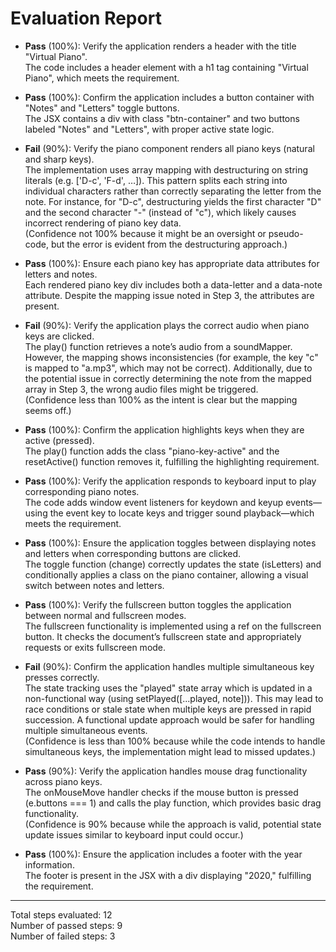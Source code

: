 # Evaluation Report

- **Pass** (100%): Verify the application renders a header with the title "Virtual Piano".  
  The code includes a header element with a h1 tag containing "Virtual Piano", which meets the requirement.

- **Pass** (100%): Confirm the application includes a button container with "Notes" and "Letters" toggle buttons.  
  The JSX contains a div with class "btn-container" and two buttons labeled "Notes" and "Letters", with proper active state logic.

- **Fail** (90%): Verify the piano component renders all piano keys (natural and sharp keys).  
  The implementation uses array mapping with destructuring on string literals (e.g. ['D-c', 'F-d', …]). This pattern splits each string into individual characters rather than correctly separating the letter from the note. For instance, for "D-c", destructuring yields the first character "D" and the second character "-" (instead of "c"), which likely causes incorrect rendering of piano key data.  
  (Confidence not 100% because it might be an oversight or pseudo-code, but the error is evident from the destructuring approach.)

- **Pass** (100%): Ensure each piano key has appropriate data attributes for letters and notes.  
  Each rendered piano key div includes both a data-letter and a data-note attribute. Despite the mapping issue noted in Step 3, the attributes are present.

- **Fail** (90%): Verify the application plays the correct audio when piano keys are clicked.  
  The play() function retrieves a note’s audio from a soundMapper. However, the mapping shows inconsistencies (for example, the key "c" is mapped to "a.mp3", which may not be correct). Additionally, due to the potential issue in correctly determining the note from the mapped array in Step 3, the wrong audio files might be triggered.  
  (Confidence less than 100% as the intent is clear but the mapping seems off.)

- **Pass** (100%): Confirm the application highlights keys when they are active (pressed).  
  The play() function adds the class "piano-key-active" and the resetActive() function removes it, fulfilling the highlighting requirement.

- **Pass** (100%): Verify the application responds to keyboard input to play corresponding piano notes.  
  The code adds window event listeners for keydown and keyup events—using the event key to locate keys and trigger sound playback—which meets the requirement.

- **Pass** (100%): Ensure the application toggles between displaying notes and letters when corresponding buttons are clicked.  
  The toggle function (change) correctly updates the state (isLetters) and conditionally applies a class on the piano container, allowing a visual switch between notes and letters.

- **Pass** (100%): Verify the fullscreen button toggles the application between normal and fullscreen modes.  
  The fullscreen functionality is implemented using a ref on the fullscreen button. It checks the document’s fullscreen state and appropriately requests or exits fullscreen mode.

- **Fail** (90%): Confirm the application handles multiple simultaneous key presses correctly.  
  The state tracking uses the "played" state array which is updated in a non-functional way (using setPlayed([...played, note])). This may lead to race conditions or stale state when multiple keys are pressed in rapid succession. A functional update approach would be safer for handling multiple simultaneous events.  
  (Confidence is less than 100% because while the code intends to handle simultaneous keys, the implementation might lead to missed updates.)

- **Pass** (90%): Verify the application handles mouse drag functionality across piano keys.  
  The onMouseMove handler checks if the mouse button is pressed (e.buttons === 1) and calls the play function, which provides basic drag functionality.  
  (Confidence is 90% because while the approach is valid, potential state update issues similar to keyboard input could occur.)

- **Pass** (100%): Ensure the application includes a footer with the year information.  
  The footer is present in the JSX with a div displaying "2020," fulfilling the requirement.

---

Total steps evaluated: 12  
Number of passed steps: 9  
Number of failed steps: 3